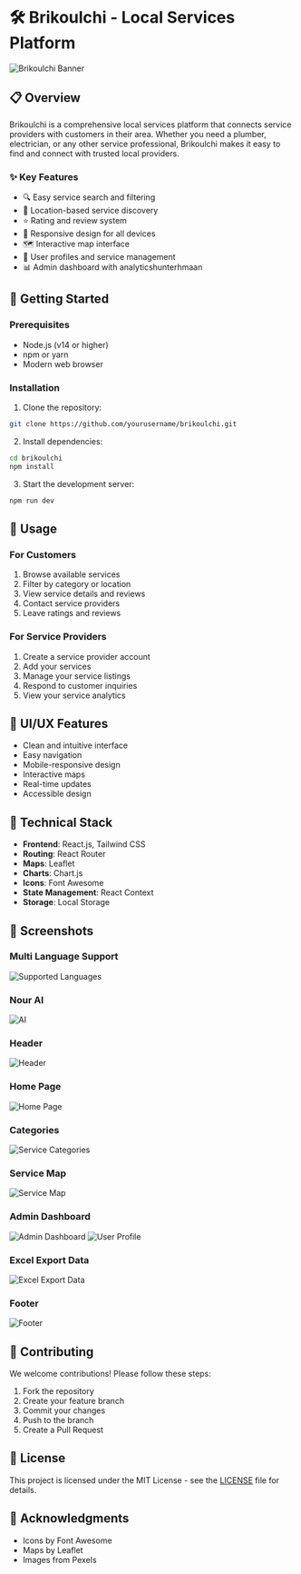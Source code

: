 # 🛠️ Brikoulchi - Local Services Platform

![Brikoulchi Banner](https://images.pexels.com/photos/3183150/pexels-photo-3183150.jpeg?auto=compress&cs=tinysrgb&w=1260&h=750&dpr=2)

## 📋 Overview

Brikoulchi is a comprehensive local services platform that connects service providers with customers in their area. Whether you need a plumber, electrician, or any other service professional, Brikoulchi makes it easy to find and connect with trusted local providers.

### ✨ Key Features

- 🔍 Easy service search and filtering
- 📍 Location-based service discovery
- ⭐ Rating and review system
- 📱 Responsive design for all devices
- 🗺️ Interactive map interface
- 👤 User profiles and service management
- 📊 Admin dashboard with analyticshunterhmaan

## 🚀 Getting Started

### Prerequisites

- Node.js (v14 or higher)
- npm or yarn
- Modern web browser

### Installation

1. Clone the repository:
```bash
git clone https://github.com/yourusername/brikoulchi.git
```

2. Install dependencies:
```bash
cd brikoulchi
npm install
```

3. Start the development server:
```bash
npm run dev
```

## 🎯 Usage

### For Customers

1. Browse available services
2. Filter by category or location
3. View service details and reviews
4. Contact service providers
5. Leave ratings and reviews

### For Service Providers

1. Create a service provider account
2. Add your services
3. Manage your service listings
4. Respond to customer inquiries
5. View your service analytics

## 🎨 UI/UX Features

- Clean and intuitive interface
- Easy navigation
- Mobile-responsive design
- Interactive maps
- Real-time updates
- Accessible design

## 🔧 Technical Stack

- **Frontend**: React.js, Tailwind CSS
- **Routing**: React Router
- **Maps**: Leaflet
- **Charts**: Chart.js
- **Icons**: Font Awesome
- **State Management**: React Context
- **Storage**: Local Storage

## 📱 Screenshots
### Multi Language Support
![Supported Languages](assets/lang.jpeg)
### Nour AI
![AI](assets/ai.jpeg)
### Header
![Header](assets/Header.jpeg)
### Home Page
![Home Page](assets/main.jpeg)
### Categories
![Service Categories](assets/categories.jpeg)
### Service Map
![Service Map](assets/map.jpeg)
### Admin Dashboard
![Admin Dashboard](assets/anals1.jpeg) 
![User Profile](assets/anals2.jpeg)
### Excel Export Data
![Excel Export Data](assets/exel.jpeg)
### Footer
![Footer](assets/Footer.jpeg)


## 👥 Contributing

We welcome contributions! Please follow these steps:

1. Fork the repository
2. Create your feature branch
3. Commit your changes
4. Push to the branch
5. Create a Pull Request

## 📄 License

This project is licensed under the MIT License - see the [LICENSE](LICENSE) file for details.

## 🙏 Acknowledgments

- Icons by Font Awesome
- Maps by Leaflet
- Images from Pexels